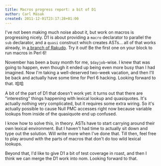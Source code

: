 ```yaml
---
title: Macros progress report: a bit of D1
author: Carl Mäsak
created: 2011-12-01T23:17:28+01:00
---
```

I've not been making much noise about it, but work on macros is progressing nicely. D1 is about providing a `macro` declarator to parallel the `sub` declarator, and a `quasi` construct which creates ASTs... all of that works already, in [a branch of Rakudo](https://github.com/rakudo/rakudo/tree/macros). Try it out! Be the first one on your block to run macros in Perl 6!

November has been a busy month for me, `$dayjob`-wise. I knew that was going to happen, even though it ended up being even more busy than I had imagined. Now I'm taking a well-deserved two-week vacation, and then I'll be back and actually have some time for Perl 6 hacking. Looking forward to that. 哈哈

A bit of the part of D1 that doesn't work yet: it turns out that there are "interesting" things happening with lexical lookup and quasiquotes. It's actually nothing very complicated, but it requires some extra wiring. So it's actually possible to cause Null PMC accesses right now because variable lookups from inside of the quasiquote end up confused.

I know how to solve this, in theory. ASTs have to start carrying around their own lexical environment. But I haven't had time to actually sit down and type out the solution. Will write more when I've done that. Till then, feel free to play around with the parts of macros that don't do too wild lexical lookups.

Beyond that, I'd like to give D1 a bit of test coverage in roast, and then I think we can merge the D1 work into nom. Looking forward to that.
